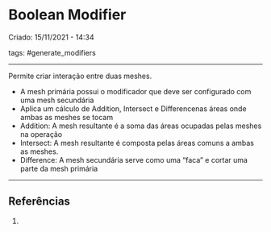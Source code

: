 # Boolean Modifier
Criado: 15/11/2021 - 14:34

tags: #generate_modifiers  

---

Permite criar interação entre duas meshes.
  - A mesh primária possui o modificador que deve ser configurado com uma mesh secundária
  - Aplica um cálculo de Addition, Intersect e Differencenas áreas onde ambas as meshes se tocam
  - Addition: A mesh resultante é a soma das áreas ocupadas pelas meshes na operação
  - Intersect: A mesh resultante é composta pelas áreas comuns a ambas as meshes.
  - Difference: A mesh secundária serve como uma “faca” e cortar uma parte da mesh primária

---
## Referências
1.